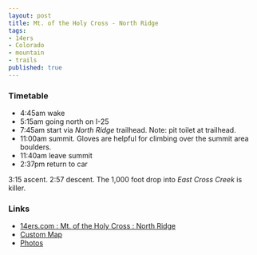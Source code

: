 ```yaml
---
layout: post
title: Mt. of the Holy Cross - North Ridge
tags:
- 14ers
- Colorado
- mountain
- trails
published: true
---
```

### Timetable ###
- 4:45am wake
- 5:15am going north on I-25
- 7:45am start via _North Ridge_ trailhead. Note: pit toilet at trailhead.
- 11:00am summit. Gloves are helpful for climbing over the summit area boulders.
- 11:40am leave summit
- 2:37pm return to car

3:15 ascent. 2:57 descent.
The 1,000 foot drop into _East Cross Creek_ is killer.

### Links ###
- [14ers.com : Mt. of the Holy Cross : North Ridge](http://www.14ers.com/routemain.php?route=holy1&peak=Mt.+of+the+Holy+Cross)
- [Custom Map](http://maps.google.com/maps/ms?ie=UTF&msa=0&msid=201743294288417288391.0004e4a05555414add58b)
- [Photos](https://www.dropbox.com/sc/i2c2x42f5wmkmzc/EjaV4hl9rS)

